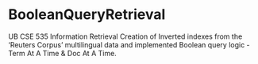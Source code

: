 # BooleanQueryRetrieval
UB CSE 535 Information Retrieval
Creation of Inverted indexes from the ‘Reuters Corpus’ multilingual data and implemented Boolean query logic - Term At A Time & Doc At A Time.
